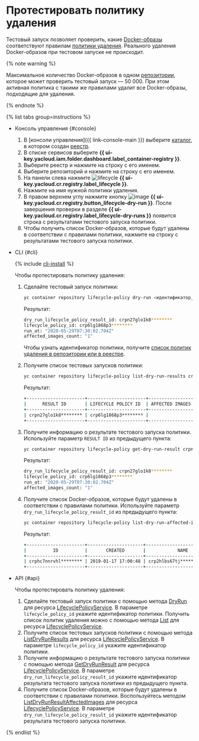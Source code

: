 # Протестировать политику удаления

Тестовый запуск позволяет проверить, какие [Docker-образы](../../concepts/docker-image.md) соответствуют правилам [политики удаления](../../concepts/lifecycle-policy.md). Реального удаления Docker-образов при тестовом запуске не происходит.

{% note warning %}

Максимальное количество Docker-образов в одном [репозитории](../../concepts/repository.md), которое может проверить тестовый запуск — 50 000. При этом активная политика с такими же правилами удалит все Docker-образы, подходящие для удаления.

{% endnote %}

{% list tabs group=instructions %}

- Консоль управления {#console}

  1. В [консоли управления]({{ link-console-main }}) выберите [каталог](../../../resource-manager/concepts/resources-hierarchy.md#folder), в котором создан [реестр](../../concepts/registry.md).
  1. В списке сервисов выберите **{{ ui-key.yacloud.iam.folder.dashboard.label_container-registry }}**.
  1. Выберите реестр и нажмите на строку с его именем.
  1. Выберите репозиторий и нажмите на строку с его именем.
  1. На панели слева нажмите ![lifecycle](../../../_assets/console-icons/arrows-rotate-right.svg) **{{ ui-key.yacloud.cr.registry.label_lifecycle }}**.
  1. Нажмите на имя нужной политики удаления.
  1. В правом верхнем углу нажмите кнопку ![image](../../../_assets/console-icons/play-fill.svg) **{{ ui-key.yacloud.cr.registry.button_lifecycle-dry-run }}**. После завершения проверки в разделе **{{ ui-key.yacloud.cr.registry.label_lifecycle-dry-runs }}** появится строка с результатами тестового запуска политики.
  1. Чтобы получить список Docker-образов, которые будут удалены в соответствии с правилами политики, нажмите на строку с результатами тестового запуска политики.

- CLI {#cli}

  {% include [cli-install](../../../_includes/cli-install.md) %}

  Чтобы протестировать политику удаления:
  1. Сделайте тестовый запуск политики:

     ```bash
     yc container repository lifecycle-policy dry-run <идентификатор_политики>
     ```

     Результат:

     ```bash
     dry_run_lifecycle_policy_result_id: crpn27glo1k8********
     lifecycle_policy_id: crp6lg1868p3********
     run_at: "2020-05-29T07:30:02.704Z"
     affected_images_count: "1"
     ```

     Чтобы узнать идентификатор политики, получите [список политик удаления в репозитории или в реестре](lifecycle-policy-list.md#lifecycle-policy-list).
  1. Получите список тестовых запусков политики:

     ```bash
     yc container repository lifecycle-policy list-dry-run-results crp6lg1868p3********
     ```

     Результат:

     ```bash
     +----------------------+----------------------+-----------------------+---------------------+
     |      RESULT ID       | LIFECYCLE POLICY ID  | AFFECTED IMAGES COUNT |       RUN AT        |
     +----------------------+----------------------+-----------------------+---------------------+
     | crpn27glo1k8******** | crp6lg1868p3******** |                     1 | 2020-05-29 07:30:02 |
     +----------------------+----------------------+-----------------------+---------------------+
     ```

  1. Получите информацию о результате тестового запуска политики. Используйте параметр `RESULT ID` из предыдущего пункта:

     ```bash
     yc container repository lifecycle-policy get-dry-run-result crpn27glo1k8********
     ```

     Результат:

     ```bash
     dry_run_lifecycle_policy_result_id: crpn27glo1k8********
     lifecycle_policy_id: crp6lg1868p3********
     run_at: "2020-05-29T07:30:02.704Z"
     affected_images_count: "1"
     ```

  1. Получите список Docker-образов, которые будут удалены в соответствии с правилами политики. Используйте параметр `dry_run_lifecycle_policy_result_id` из предыдущего пункта:

     ```bash
     yc container repository lifecycle-policy list-dry-run-affected-images crpn27glo1k8********
     ```

     Результат:

     ```bash
     +----------------------+---------------------+-----------------------------+------+-----------------+
     |          ID          |       CREATED       |            NAME             | TAGS | COMPRESSED SIZE |
     +----------------------+---------------------+-----------------------------+------+-----------------+
     | crphc7nnrvhl******** | 2019-01-17 17:00:48 | crp2hlbs67tj********/ubuntu | 111  | 64.1 MB         |
     +----------------------+---------------------+-----------------------------+------+-----------------+
     ```

- API {#api}

  Чтобы протестировать политику удаления:
  1. Сделайте тестовый запуск политики с помощью метода [DryRun](../../api-ref/grpc/lifecycle_policy_service.md#DryRun) для ресурса [LifecyclePolicyService](../../api-ref/grpc/lifecycle_policy_service.md). В параметре `lifecycle_policy_id` укажите идентификатор политики. Получить список политик удаления можно с помощью метода [List](../../api-ref/grpc/lifecycle_policy_service.md#List) для ресурса [LifecyclePolicyService](../../api-ref/grpc/lifecycle_policy_service.md).
  1. Получите список тестовых запусков политики с помощью метода [ListDryRunResults](../../api-ref/grpc/lifecycle_policy_service.md#ListDryRunResults) для ресурса [LifecyclePolicyService](../../api-ref/grpc/lifecycle_policy_service.md). В параметре `lifecycle_policy_id` укажите идентификатор политики.
  1. Получите информацию о результате тестового запуска политики с помощью метода [GetDryRunResult](../../api-ref/grpc/lifecycle_policy_service.md#GetDryRunResult) для ресурса [LifecyclePolicyService](../../api-ref/grpc/lifecycle_policy_service.md). В параметре `dry_run_lifecycle_policy_result_id` укажите идентификатор результата тестового запуска политики из предыдущего пункта.
  1. Получите список Docker-образов, которые будут удалены в соответствии с правилами политики. Воспользуйтесь методом [ListDryRunResultAffectedImages](../../api-ref/grpc/lifecycle_policy_service.md#ListDryRunResultAffectedImages) для ресурса [LifecyclePolicyService](../../api-ref/grpc/lifecycle_policy_service.md). В параметре `dry_run_lifecycle_policy_result_id` укажите идентификатор результата тестового запуска политики.

{% endlist %}